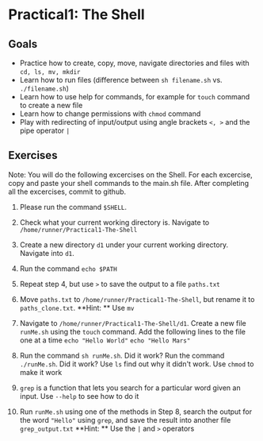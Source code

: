 # Practical1: The Shell

## Goals
* Practice how to create, copy, move, navigate directories and files with `cd, ls, mv, mkdir`
* Learn how to run files (difference between `sh filename.sh` vs. `./filename.sh`)
* Learn how to use help for commands, for example for `touch` command to create a new file
* Learn how to change permissions with `chmod` command
* Play with redirecting of input/output using angle brackets `<, >` and the pipe operator `|`

## Exercises
Note: You will do the following excercises on the Shell. For each excercise, copy and paste 
your shell commands to the main.sh file. After completing all the excercises, commit to github.
1. Please run the command `$SHELL`.

2. Check what your current working directory is. Navigate to `/home/runner/Practical1-The-Shell`

3. Create a new directory `d1` under your current working directory. Navigate into `d1`.

4. Run the command `echo $PATH`

5. Repeat step 4, but use `>` to save the output to a file `paths.txt`

6. Move `paths.txt` to `/home/runner/Practical1-The-Shell`, but rename it to `paths_clone.txt`. **Hint: ** Use `mv`

7. Navigate to `/home/runner/Practical1-The-Shell/d1`. Create a new file `runMe.sh` using the `touch` command. Add the following lines to the file one at a time
  `echo "Hello World"`
  `echo "Hello Mars"`

8. Run the command `sh runMe.sh`. Did it work?
Run the command `./runMe.sh`. Did it work? Use `ls` find out why it didn't work. Use `chmod` to make it work

9. `grep` is a function that lets you search for a particular word given an input. Use `--help` to see how to do it

10. Run `runMe.sh` using one of the methods in Step 8, search the output for the word `"Hello"` using `grep`, and save the result into another file `grep_output.txt`  **Hint: ** Use the `|` and `>` operators
